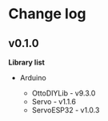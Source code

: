# Change log

## v0.1.0

**Library list**

- Arduino

    * OttoDIYLib - v9.3.0
    * Servo - v1.1.6
    * ServoESP32 - v1.0.3

